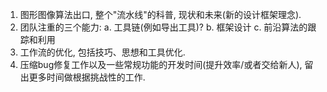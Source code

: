 1. 图形图像算法出口, 整个"流水线"的科普, 现状和未来(新的设计框架理念).
2. 团队注重的三个能力:
    a. 工具链(例如导出工具)?
    b. 框架设计
    c. 前沿算法的跟踪和利用
3. 工作流的优化, 包括技巧、思想和工具优化.
4. 压缩bug修复工作以及一些常规功能的开发时间(提升效率/或者交给新人), 留出更多时间做根据挑战性的工作.